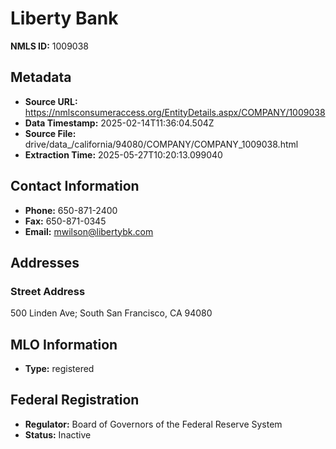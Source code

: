 # Liberty Bank

**NMLS ID:** 1009038

## Metadata
- **Source URL:** https://nmlsconsumeraccess.org/EntityDetails.aspx/COMPANY/1009038
- **Data Timestamp:** 2025-02-14T11:36:04.504Z
- **Source File:** drive/data_/california/94080/COMPANY/COMPANY_1009038.html
- **Extraction Time:** 2025-05-27T10:20:13.099040

## Contact Information
- **Phone:** 650-871-2400
- **Fax:** 650-871-0345
- **Email:** mwilson@libertybk.com

## Addresses
### Street Address
500 Linden Ave; South San Francisco, CA 94080

## MLO Information
- **Type:** registered

## Federal Registration
- **Regulator:** Board of Governors of the Federal Reserve System
- **Status:** Inactive
